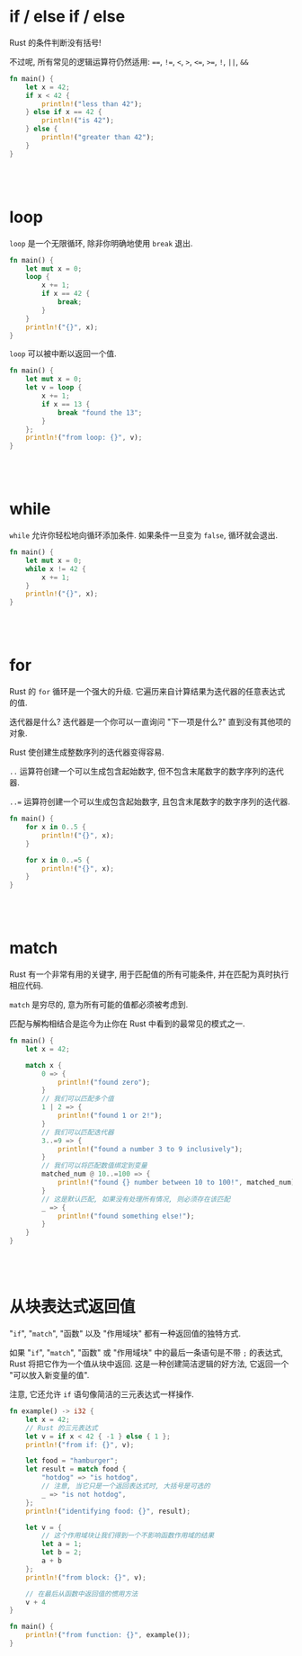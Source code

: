 # if / else if / else

Rust 的条件判断没有括号!

不过呢, 所有常见的逻辑运算符仍然适用: `==`, `!=`, `<`, `>`, `<=`, `>=`, `!`, `||`, `&&`

```rust
fn main() {
    let x = 42;
    if x < 42 {
        println!("less than 42");
    } else if x == 42 {
        println!("is 42");
    } else {
        println!("greater than 42");
    }
}
```

<br><br>

# loop

`loop` 是一个无限循环, 除非你明确地使用 `break` 退出.

```rust
fn main() {
    let mut x = 0;
    loop {
        x += 1;
        if x == 42 {
            break;
        }
    }
    println!("{}", x);
}
```

`loop` 可以被中断以返回一个值.

```rust
fn main() {
    let mut x = 0;
    let v = loop {
        x += 1;
        if x == 13 {
            break "found the 13";
        }
    };
    println!("from loop: {}", v);
}
```

<br><br>

# while

`while` 允许你轻松地向循环添加条件. 如果条件一旦变为 `false`, 循环就会退出.

```rust
fn main() {
    let mut x = 0;
    while x != 42 {
        x += 1;
    }
    println!("{}", x);
}
```

<br><br>

# for

Rust 的 `for` 循环是一个强大的升级. 它遍历来自计算结果为迭代器的任意表达式的值.

迭代器是什么? 迭代器是一个你可以一直询问 "下一项是什么?" 直到没有其他项的对象.

Rust 使创建生成整数序列的迭代器变得容易.

`..` 运算符创建一个可以生成包含起始数字, 但不包含末尾数字的数字序列的迭代器.

`..=` 运算符创建一个可以生成包含起始数字, 且包含末尾数字的数字序列的迭代器.

```rust
fn main() {
    for x in 0..5 {
        println!("{}", x);
    }

    for x in 0..=5 {
        println!("{}", x);
    }
}
```

<br><br>

# match

Rust 有一个非常有用的关键字, 用于匹配值的所有可能条件, 并在匹配为真时执行相应代码.

`match` 是穷尽的, 意为所有可能的值都必须被考虑到.

匹配与解构相结合是迄今为止你在 Rust 中看到的最常见的模式之一.

```rust
fn main() {
    let x = 42;

    match x {
        0 => {
            println!("found zero");
        }
        // 我们可以匹配多个值
        1 | 2 => {
            println!("found 1 or 2!");
        }
        // 我们可以匹配迭代器
        3..=9 => {
            println!("found a number 3 to 9 inclusively");
        }
        // 我们可以将匹配数值绑定到变量
        matched_num @ 10..=100 => {
            println!("found {} number between 10 to 100!", matched_num);
        }
        // 这是默认匹配, 如果没有处理所有情况, 则必须存在该匹配
        _ => {
            println!("found something else!");
        }
    }
}
```

<br><br>

# 从块表达式返回值

"`if`", "`match`", "函数" 以及 "作用域块" 都有一种返回值的独特方式.

如果 "`if`", "`match`", "函数" 或 "作用域块" 中的最后一条语句是不带 `;` 的表达式, Rust 将把它作为一个值从块中返回. 这是一种创建简洁逻辑的好方法, 它返回一个 "可以放入新变量的值".

注意, 它还允许 `if` 语句像简洁的三元表达式一样操作.

```rust
fn example() -> i32 {
    let x = 42;
    // Rust 的三元表达式
    let v = if x < 42 { -1 } else { 1 };
    println!("from if: {}", v);

    let food = "hamburger";
    let result = match food {
        "hotdog" => "is hotdog",
        // 注意, 当它只是一个返回表达式时, 大括号是可选的
        _ => "is not hotdog",
    };
    println!("identifying food: {}", result);

    let v = {
        // 这个作用域块让我们得到一个不影响函数作用域的结果
        let a = 1;
        let b = 2;
        a + b
    };
    println!("from block: {}", v);

    // 在最后从函数中返回值的惯用方法
    v + 4
}

fn main() {
    println!("from function: {}", example());
}
```

<br><br>
